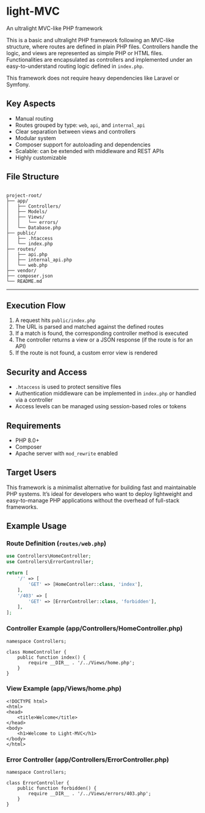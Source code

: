 # light-MVC

An ultralight MVC-like PHP framework

This is a basic and ultralight PHP framework following an MVC-like structure, where routes are defined in plain PHP files. Controllers handle the logic, and views are represented as simple PHP or HTML files. Functionalities are encapsulated as controllers and implemented under an easy-to-understand routing logic defined in `index.php`.

This framework does not require heavy dependencies like Laravel or Symfony.

## Key Aspects

- Manual routing
- Routes grouped by type: `web`, `api`, and `internal_api`
- Clear separation between views and controllers
- Modular system
- Composer support for autoloading and dependencies
- Scalable: can be extended with middleware and REST APIs
- Highly customizable

## File Structure
## 

```
project-root/
├── app/
│   ├── Controllers/
│   ├── Models/
│   ├── Views/
│   │   └── errors/
│   └── Database.php
├── public/
│   ├── .htaccess
│   └── index.php
├── routes/
│   ├── api.php
│   ├── internal_api.php
│   └── web.php
├── vendor/
├── composer.json
└── README.md
```

---

## 

## Execution Flow

1. A request hits `public/index.php`
2. The URL is parsed and matched against the defined routes
3. If a match is found, the corresponding controller method is executed
4. The controller returns a view or a JSON response (if the route is for an API)
5. If the route is not found, a custom error view is rendered

## Security and Access

- `.htaccess` is used to protect sensitive files
- Authentication middleware can be implemented in `index.php` or handled via a controller
- Access levels can be managed using session-based roles or tokens

## Requirements

- PHP 8.0+
- Composer
- Apache server with `mod_rewrite` enabled

## Target Users

This framework is a minimalist alternative for building fast and maintainable PHP systems. It’s ideal for developers who want to deploy lightweight and easy-to-manage PHP applications without the overhead of full-stack frameworks.

## Example Usage

### Route Definition (`routes/web.php`)

```php
use Controllers\HomeController;
use Controllers\ErrorController;

return [
    '/' => [
        'GET' => [HomeController::class, 'index'],
    ],
    '/403' => [
        'GET' => [ErrorController::class, 'forbidden'],
    ],
];
```

### Controller Example (app/Controllers/HomeController.php)

```
namespace Controllers;

class HomeController {
    public function index() {
        require __DIR__ . '/../Views/home.php';
    }
}
```

### View Example (app/Views/home.php)

```
<!DOCTYPE html>
<html>
<head>
    <title>Welcome</title>
</head>
<body>
    <h1>Welcome to Light-MVC</h1>
</body>
</html>
```

### Error Controller (app/Controllers/ErrorController.php)

```
namespace Controllers;

class ErrorController {
    public function forbidden() {
        require __DIR__ . '/../Views/errors/403.php';
    }
}
```

